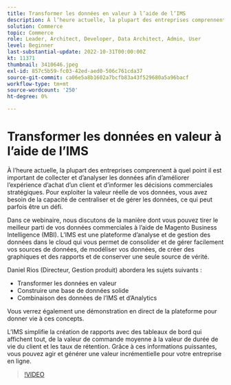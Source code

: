 ```yaml
---
title: Transformer les données en valeur à l’aide de l’IMS
description: À l’heure actuelle, la plupart des entreprises comprennent à quel point il est important de collecter et d’analyser les données afin d’améliorer l’expérience d’achat d’un client et d’informer les décisions commerciales stratégiques. Pour exploiter la valeur réelle de vos données, vous avez besoin de la capacité de centraliser et de gérer les données, ce qui peut parfois être un défi.
solution: Commerce
topic: Commerce
role: Leader, Architect, Developer, Data Architect, Admin, User
level: Beginner
last-substantial-update: 2022-10-31T00:00:00Z
kt: 11371
thumbnail: 3410646.jpeg
exl-id: 857c5b59-fc03-42ed-aed0-506c761cda37
source-git-commit: ca06e5a8b1602a7bcfb83a43f529680a5a96bacf
workflow-type: tm+mt
source-wordcount: '250'
ht-degree: 0%

---
```


# Transformer les données en valeur à l’aide de l’IMS

À l’heure actuelle, la plupart des entreprises comprennent à quel point il est important de collecter et d’analyser les données afin d’améliorer l’expérience d’achat d’un client et d’informer les décisions commerciales stratégiques. Pour exploiter la valeur réelle de vos données, vous avez besoin de la capacité de centraliser et de gérer les données, ce qui peut parfois être un défi.

Dans ce webinaire, nous discutons de la manière dont vous pouvez tirer le meilleur parti de vos données commerciales à l’aide de Magento Business Intelligence (MBI). L’IMS est une plateforme d’analyse et de gestion des données dans le cloud qui vous permet de consolider et de gérer facilement vos sources de données, de modéliser vos données, de créer des graphiques et des rapports et de conserver une seule source de vérité.

Daniel Rios (Directeur, Gestion produit) abordera les sujets suivants :

* Transformer les données en valeur
* Construire une base de données solide
* Combinaison des données de l’IMS et d’Analytics

Vous verrez également une démonstration en direct de la plateforme pour donner vie à ces concepts.

L’IMS simplifie la création de rapports avec des tableaux de bord qui affichent tout, de la valeur de commande moyenne à la valeur de durée de vie du client et les taux de rétention. Grâce à ces informations puissantes, vous pouvez agir et générer une valeur incrémentielle pour votre entreprise en ligne.

>[!VIDEO](https://video.tv.adobe.com/v/3410646/?quality=12&learn=on)
